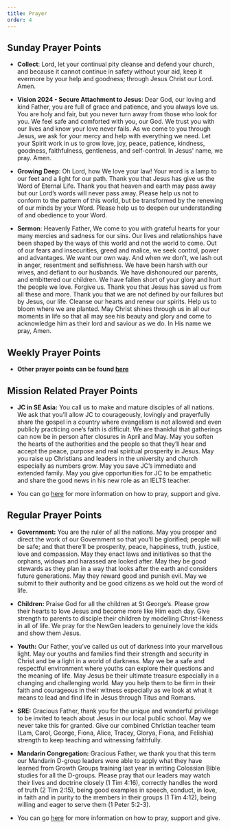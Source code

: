 ```yaml
---
title: Prayer
order: 4
---
```


## Sunday Prayer Points

- **Collect**: Lord, let your continual pity cleanse and defend your church, and because it cannot continue in safety without your aid, keep it evermore by your help and goodness; through Jesus Christ our Lord. Amen.

- **Vision 2024 - Secure Attachment to Jesus**: Dear God, our loving and kind Father, you are full of grace and patience, and you always love us. You are holy and fair, but you never turn away from those who look for you. We feel safe and comforted with you, our God. We trust you with our lives and know your love never fails. As we come to you through Jesus, we ask for your mercy and help with everything we need. Let your Spirit work in us to grow love, joy, peace, patience, kindness, goodness, faithfulness, gentleness, and self-control. In Jesus' name, we pray. Amen.

- **Growing Deep**: Oh Lord, how We love your law! Your word is a lamp to our feet and a light for our path. Thank you that Jesus has give us the Word of Eternal Life. Thank you that heaven and earth may pass away but our Lord’s words will never pass away. Please help us not to conform to the pattern of this world, but be transformed by the renewing of our minds by your Word. Please help us to deepen our understanding of and obedience to your Word. 

- **Sermon**: Heavenly Father, We come to you with grateful hearts for your many mercies and sadness for our sins. Our lives and relationships have been shaped by the ways of this world and not  the world to come. Out of our fears and insecurities, greed and malice, we seek control, power and advantages. We want our own way. And when we don’t, we lash out in anger, resentment and selfishness. We have been harsh with our wives, and defiant to our husbands.  We have dishonoured our parents, and embittered our children. We have fallen short of your glory and hurt the people we love. Forgive us. Thank you that Jesus has saved us from all these and more. Thank you that we are not defined by our failures but by Jesus, our life. Cleanse our hearts and renew our spirits. Help us to bloom where we are planted. May Christ shines through us in all our moments in life so that all may see his beauty and glory and come to acknowledge him as their lord and saviour as we do. In His name we pray, Amen.

## Weekly Prayer Points
- **Other prayer points can be found [here](https://stgeorgeshurstville.org.au/prayer)** 


## Mission Related Prayer Points
- **JC in SE Asia:** You call us to make and mature disciples of all nations. We ask that you’ll allow JC to courageously, lovingly and prayerfully share the gospel in a country where evangelism is not allowed and even publicly practicing one’s faith is difficult. We are thankful that gatherings can now be in person after closures in April and May. May you soften the hearts of the authorities and the people so that they’ll hear and accept the peace, purpose and real spiritual prosperity in Jesus. May you raise up Christians and leaders in the university and church especially as numbers grow. May you save JC’s immediate and extended family. May you give opportunities for JC to be empathetic and share the good news in his new role as an IELTS teacher. 

- You can go [here](https://stgeorgeshurstville.org.au/mission-partners) for more information on how to pray, support and give.


## Regular Prayer Points
- **Government:** You are the ruler of all the nations. May you prosper and direct the work of our Government so that you’ll be glorified; people will be safe; and that there’ll be prosperity, peace, happiness, truth, justice, love and compassion. May they enact laws and initiatives so that the orphans, widows and harassed are looked after. May they be good stewards as they plan in a way that looks after the earth and considers future generations. May they reward good and punish evil. May we submit to their authority and be good citizens as we hold out the word of life.  

- **Children:** Praise God for all the children at St George’s. Please grow their hearts to love Jesus and become more like Him each day. Give strength to parents to disciple their children by modelling Christ-likeness in all of life. We pray for the NewGen leaders to genuinely love the kids and show them Jesus. 

- **Youth:** Our Father, you’ve called us out of darkness into your marvellous light. May our youths and families find their strength and security in Christ and be a light in a world of darkness. May we be a safe and respectful environment where youths can explore their questions and the meaning of life. May Jesus be their ultimate treasure especially in a changing and challenging world. May you help them to be firm in their faith and courageous in their witness especially as we look at what it means to lead and find life in Jesus through Titus and Romans. 

- **SRE:** Gracious Father, thank you for the unique and wonderful privilege to be invited to teach about Jesus in our local public school. May we never take this for granted. Give our combined Christian teacher team (Lam, Carol, George, Fiona, Alice, Tracey, Glorya, Fiona, and Felishia) strength to keep teaching and witnessing faithfully.

- **Mandarin Congregation:** Gracious Father, we thank you that this term our Mandarin D-group leaders were able to apply what they have learned from Growth Groups training last year in writing Colossian Bible studies for all the D-groups. Please pray that our leaders may watch their lives and doctrine closely (1 Tim 4:16), correctly handles the word of truth (2 Tim 2:15), being good examples in speech, conduct, in love, in faith and in purity to the members in their groups (1 Tim 4:12), being willing and eager to serve them (1 Peter 5:2-3).


- You can go [here](https://stgeorgeshurstville.org.au/mission-partners) for more information on how to pray, support and give.


